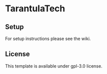 # TarantulaTech

## Setup

For setup instructions please see the wiki.
## License

This template is available under gpl-3.0 license.
